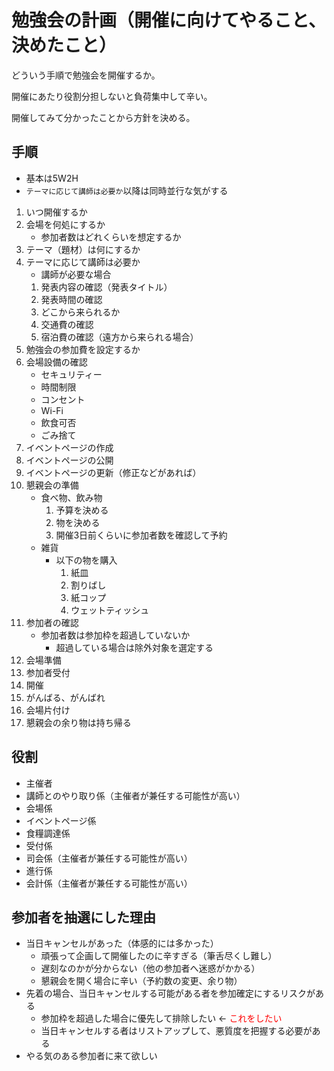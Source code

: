 # 勉強会の計画（開催に向けてやること、決めたこと）
どういう手順で勉強会を開催するか。

開催にあたり役割分担しないと負荷集中して辛い。

開催してみて分かったことから方針を決める。

## 手順
- 基本は5W2H
- `テーマに応じて講師は必要か`以降は同時並行な気がする
1. いつ開催するか
1. 会場を何処にするか
    - 参加者数はどれくらいを想定するか
1. テーマ（題材）は何にするか
1. テーマに応じて講師は必要か
    - 講師が必要な場合
    1. 発表内容の確認（発表タイトル）
    1. 発表時間の確認
    1. どこから来られるか
    1. 交通費の確認
    1. 宿泊費の確認（遠方から来られる場合）
1. 勉強会の参加費を設定するか
1. 会場設備の確認
    - セキュリティー
    - 時間制限
    - コンセント
    - Wi-Fi
    - 飲食可否
    - ごみ捨て
1. イベントページの作成
1. イベントページの公開
1. イベントページの更新（修正などがあれば）
1. 懇親会の準備
    - 食べ物、飲み物
        1. 予算を決める
        1. 物を決める
        1. 開催3日前くらいに参加者数を確認して予約
    - 雑貨
        - 以下の物を購入
            1. 紙皿
            1. 割りばし
            1. 紙コップ
            1. ウェットティッシュ
1. 参加者の確認
    - 参加者数は参加枠を超過していないか
        - 超過している場合は除外対象を選定する
1. 会場準備
1. 参加者受付
1. 開催
1. がんばる、がんばれ
1. 会場片付け
1. 懇親会の余り物は持ち帰る

## 役割
- 主催者
- 講師とのやり取り係（主催者が兼任する可能性が高い）
- 会場係
- イベントページ係
- 食糧調達係
- 受付係
- 司会係（主催者が兼任する可能性が高い）
- 進行係
- 会計係（主催者が兼任する可能性が高い）

## 参加者を抽選にした理由
- 当日キャンセルがあった（体感的には多かった）
    - 頑張って企画して開催したのに辛すぎる（筆舌尽くし難し）
    - 遅刻なのかが分からない（他の参加者へ迷惑がかかる）
    - 懇親会を開く場合に辛い（予約数の変更、余り物）
- 先着の場合、当日キャンセルする可能がある者を参加確定にするリスクがある
    - 参加枠を超過した場合に優先して排除したい <- <font color="red">これをしたい</font>
    - 当日キャンセルする者はリストアップして、悪質度を把握する必要がある
- やる気のある参加者に来て欲しい
